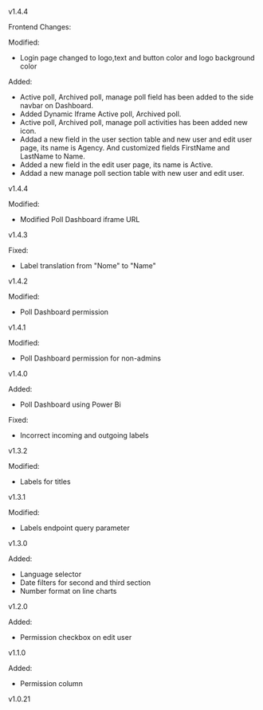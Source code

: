 v1.4.4

Frontend Changes: 

Modified:
- Login page changed to logo,text and button color and logo background color

Added:
- Active poll, Archived poll, manage poll field has been added to the side navbar on Dashboard.
- Added Dynamic Iframe Active poll, Archived poll.
- Active poll, Archived poll, manage poll activities has been added new icon.
- Addad a new field in the user section table and new user and edit user page, its name is Agency. And customized fields FirstName and LastName to Name.
- Added a new field in the edit user page, its name is Active.
- Addad a new manage poll section table with new user and edit user.

v1.4.4

Modified:
- Modified Poll Dashboard iframe URL

v1.4.3

Fixed:
- Label translation from "Nome" to "Name"

v1.4.2

Modified:
- Poll Dashboard permission

v1.4.1

Modified:
- Poll Dashboard permission for non-admins

v1.4.0

Added:
- Poll Dashboard using Power Bi

Fixed:
- Incorrect incoming and outgoing labels

v1.3.2

Modified:
- Labels for titles

v1.3.1

Modified:
- Labels endpoint query parameter

v1.3.0

Added:
- Language selector
- Date filters for second and third section
- Number format on line charts

v1.2.0

Added:
- Permission checkbox on edit user

v1.1.0

Added:
- Permission column

v1.0.21






